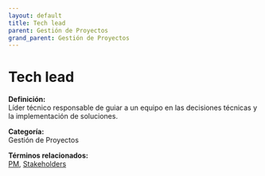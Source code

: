 ```yaml
---
layout: default
title: Tech lead
parent: Gestión de Proyectos
grand_parent: Gestión de Proyectos
---
```


# Tech lead

**Definición:**  
Líder técnico responsable de guiar a un equipo en las decisiones técnicas y la implementación de soluciones.

**Categoría:**  
Gestión de Proyectos  

  


**Términos relacionados:**  
[PM](https://maleniski.github.io/diccionario-angl-tec-mx/docs/gestión-de-proyectos/pm.html), [Stakeholders](https://maleniski.github.io/diccionario-angl-tec-mx/docs/gestión-de-proyectos/stakeholders.html)
